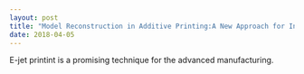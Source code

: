 ```yaml
---
layout: post
title: "Model Reconstruction in Additive Printing:A New Approach for In-situ Monitoring and Nondestructive Evaluation of Printed Constructs."
date: 2018-04-05
---
```


E-jet printint is a promising technique for the advanced manufacturing.
